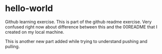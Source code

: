# hello-world
Github learning exercise.
This is part of the github readme exercise.  Very confused right now about difference between this and the 00README that I created on my local machine.

This is another new part added while trying to understand pushing and pulling.
